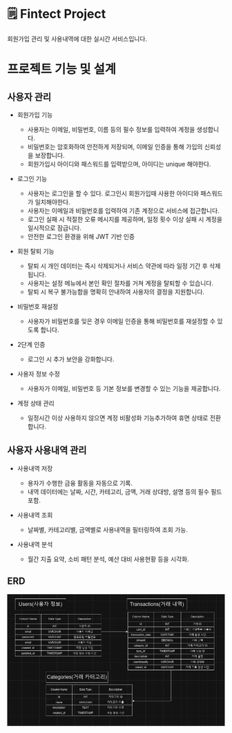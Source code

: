 # 🗒 Fintect Project

회원가입 관리 및 사용내역에 대한 실시간 서비스입니다. 

# 프로젝트 기능 및 설계
## 사용자 관리
- 회원가입 기능
  - 사용자는 이메일, 비밀번호, 이름 등의 필수 정보를 입력하여 계정을 생성합니다.
  - 비밀번호는 암호화하여 안전하게 저장되며, 이메일 인증을 통해 가입의 신뢰성을 보장합니다.
  - 회원가입시 아이디와 패스워드를 입력받으며, 아이디는 unique 해야한다. 

- 로그인 기능
  - 사용자는 로그인을 할 수 있다. 로그인시 회원가입때 사용한 아이디와 패스워드가 일치해야한다.
  - 사용자는 이메일과 비밀번호를 입력하여 기존 계정으로 서비스에 접근합니다.
  - 로그인 실패 시 적절한 오류 메시지를 제공하며, 일정 횟수 이상 실패 시 계정을 일시적으로 잠급니다.
  - 안전한 로그인 환경을 위해 JWT 기반 인증

- 회원 탈퇴 기능
  - 탈퇴 시 개인 데이터는 즉시 삭제되거나 서비스 약관에 따라 일정 기간 후 삭제됩니다.
  - 사용자는 설정 메뉴에서 본인 확인 절차를 거쳐 계정을 탈퇴할 수 있습니다.
  - 탈퇴 시 복구 불가능함을 명확히 안내하여 사용자의 결정을 지원합니다.
    
- 비밀번호 재설정
  - 사용자가 비밀번호를 잊은 경우 이메일 인증을 통해 비밀번호를 재설정할 수 있도록 합니다.
- 2단계 인증
  - 로그인 시 추가 보안을 강화합니다.
- 사용자 정보 수정
  - 사용자가 이메일, 비밀번호 등 기본 정보를 변경할 수 있는 기능을 제공합니다.
- 계정 상태 관리
  - 일정시간 이상 사용하지 않으면 계정 비활성화 기능추가하여 휴면 상태로 전환합니다.
    
## 사용자 사용내역 관리
- 사용내역 저장 
  - 용자가 수행한 금융 활동을 자동으로 기록.
  - 내역 데이터에는 날짜, 시간, 카테고리, 금액, 거래 상대방, 설명 등의 필수 필드 포함.
    
- 사용내역 조회
  - 날짜별, 카테고리별, 금액별로 사용내역을 필터링하여 조회 가능.

- 사용내역 분석
  - 월간 지출 요약, 소비 패턴 분석, 예산 대비 사용현황 등을 시각화.
    
## ERD 
![ERD](doc/img/erd.png)
